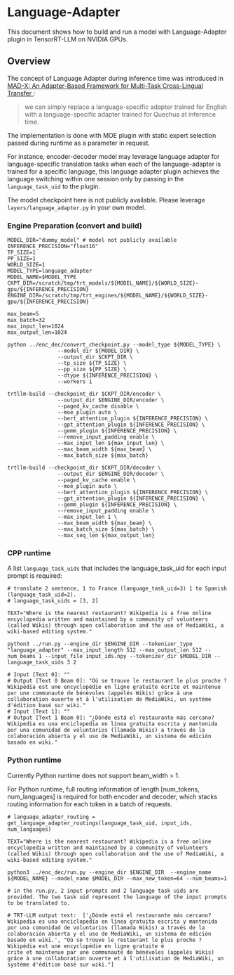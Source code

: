 # Language-Adapter

This document shows how to build and run a model with Language-Adapter plugin in TensorRT-LLM on NVIDIA GPUs.

## Overview
The concept of Language Adapter during inference time was introduced in [MAD-X: An Adapter-Based Framework for Multi-Task Cross-Lingual Transfer
](https://arxiv.org/pdf/2005.00052):
>  we can simply replace a language-specific adapter trained for English with a language-specific adapter trained for Quechua at inference time.

The implementation is done with MOE plugin with static expert selection passed during runtime as a parameter in request.

For instance, encoder-decoder model may leverage language adapter for language-specific translation tasks when each of the language-adapter is trained for a specific language, this language adapter plugin achieves the language switching within one session only by passing in the `language_task_uid` to the plugin.

The model checkpoint here is not publicly available. Please leverage `layers/language_adapter.py` in your own model.

### Engine Preparation (convert and build)
```
MODEL_DIR="dummy_model" # model not publicly available
INFERENCE_PRECISION="float16"
TP_SIZE=1
PP_SIZE=1
WORLD_SIZE=1
MODEL_TYPE=language_adapter
MODEL_NAME=$MODEL_TYPE
CKPT_DIR=/scratch/tmp/trt_models/${MODEL_NAME}/${WORLD_SIZE}-gpu/${INFERENCE_PRECISION}
ENGINE_DIR=/scratch/tmp/trt_engines/${MODEL_NAME}/${WORLD_SIZE}-gpu/${INFERENCE_PRECISION}

max_beam=5
max_batch=32
max_input_len=1024
max_output_len=1024

python ../enc_dec/convert_checkpoint.py --model_type ${MODEL_TYPE} \
                --model_dir ${MODEL_DIR} \
                --output_dir $CKPT_DIR \
                --tp_size ${TP_SIZE} \
                --pp_size ${PP_SIZE} \
                --dtype ${INFERENCE_PRECISION} \
                --workers 1

trtllm-build --checkpoint_dir $CKPT_DIR/encoder \
                --output_dir $ENGINE_DIR/encoder \
                --paged_kv_cache disable \
                --moe_plugin auto \
                --bert_attention_plugin ${INFERENCE_PRECISION} \
                --gpt_attention_plugin ${INFERENCE_PRECISION} \
                --gemm_plugin ${INFERENCE_PRECISION} \
                --remove_input_padding enable \
                --max_input_len ${max_input_len} \
                --max_beam_width ${max_beam} \
                --max_batch_size ${max_batch}

trtllm-build --checkpoint_dir $CKPT_DIR/decoder \
                --output_dir $ENGINE_DIR/decoder \
                --paged_kv_cache enable \
                --moe_plugin auto \
                --bert_attention_plugin ${INFERENCE_PRECISION} \
                --gpt_attention_plugin ${INFERENCE_PRECISION} \
                --gemm_plugin ${INFERENCE_PRECISION} \
                --remove_input_padding enable \
                --max_input_len 1 \
                --max_beam_width ${max_beam} \
                --max_batch_size ${max_batch} \
                --max_seq_len ${max_output_len}
```

### CPP runtime
A list `language_task_uids` that includes the language_task_uid for each input prompt is required:
```
# translate 2 sentence, 1 to France (language_task_uid=3) 1 to Spanish (language_task_uid=2).
# language_task_uids = [3, 2]

TEXT="Where is the nearest restaurant? Wikipedia is a free online encyclopedia written and maintained by a community of volunteers (called Wikis) through open collaboration and the use of MediaWiki, a wiki-based editing system."

python3 ../run.py --engine_dir $ENGINE_DIR --tokenizer_type "language_adapter" --max_input_length 512 --max_output_len 512 --num_beams 1 --input_file input_ids.npy --tokenizer_dir $MODEL_DIR --language_task_uids 3 2

# Input [Text 0]: ""
# Output [Text 0 Beam 0]: "Où se trouve le restaurant le plus proche ? Wikipédia est une encyclopédie en ligne gratuite écrite et maintenue par une communauté de bénévoles (appelés Wikis) grâce à une collaboration ouverte et à l'utilisation de MediaWiki, un système d'édition basé sur wiki."
# Input [Text 1]: ""
# Output [Text 1 Beam 0]: "¿Dónde está el restaurante más cercano? Wikipedia es una enciclopedia en línea gratuita escrita y mantenida por una comunidad de voluntarios (llamada Wikis) a través de la colaboración abierta y el uso de MediaWiki, un sistema de edición basado en wiki."

```

### Python runtime
Currently Python runtime does not support beam_width > 1.

For Python runtime, full routing information of length [num_tokens, num_languages] is required for both encoder and decoder, which stacks routing information for each token in a batch of requests.
```
# language_adapter_routing = get_language_adapter_routings(language_task_uid, input_ids, num_languages)

TEXT="Where is the nearest restaurant? Wikipedia is a free online encyclopedia written and maintained by a community of volunteers (called Wikis) through open collaboration and the use of MediaWiki, a wiki-based editing system."

python3 ../enc_dec/run.py --engine_dir $ENGINE_DIR  --engine_name ${MODEL_NAME} --model_name $MODEL_DIR --max_new_token=64 --num_beams=1

# in the run.py, 2 input prompts and 2 language task uids are provided. The two task uid represent the language of the input prompts to be translated to.

# TRT-LLM output text:  ['¿Dónde está el restaurante más cercano? Wikipedia es una enciclopedia en línea gratuita escrita y mantenida por una comunidad de voluntarios (llamada Wikis) a través de la colaboración abierta y el uso de MediaWiki, un sistema de edición basado en wiki.', "Où se trouve le restaurant le plus proche ? Wikipédia est une encyclopédie en ligne gratuite é
crite et maintenue par une communauté de bénévoles (appelés Wikis) grâce à une collaboration ouverte et à l'utilisation de MediaWiki, un système d'édition basé sur wiki."]
```
